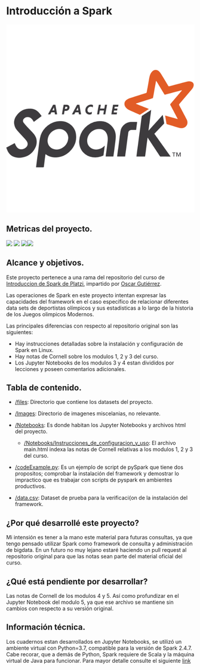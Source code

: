 # Introducción a Spark

![](https://github.com/Meluiscruz/Intro_a_Spark/blob/master/Images/spark%20logo.png?raw=true)

## Metricas del proyecto.

![](https://img.shields.io/github/stars/Meluiscruz/Intro_a_Spark.svg) ![](https://img.shields.io/github/forks/Meluiscruz/Intro_a_Spark.svg)
![](https://img.shields.io/github/issues/Meluiscruz/Intro_a_Spark.svg)![](https://img.shields.io/github/tag/Meluiscruz/Intro_a_Spark.svg)

## Alcance y objetivos.

Este proyecto pertenece a una rama del repositorio del curso de [Introduccion de Spark de Platzi](https://github.com/terranigmark/curso-apache-spark-platzi "Introduccion de Spark de Platzi"), impartido por [Oscar Gutiérrez](https://github.com/Ator97 "Oscar Gutiérrez").

Las operaciones de Spark en este proyecto intentan expresar las capacidades del framework en el caso específico de relacionar diferentes data sets de deportistas olímpicos y sus estadisticas a lo largo de la historia de los Juegos olimpicos Modernos.

Las principales diferencias con respecto al repositorio original son las siguientes:

- Hay instrucciones detalladas sobre la instalación y configuración de Spark en Linux.
- Hay notas de Cornell sobre los modulos 1, 2 y 3 del curso.
- Los Jupyter Notebooks de los modulos 3 y 4 estan divididos por lecciones y poseen comentarios adicionales.

## Tabla de contenido.

- [/files](https://github.com/Meluiscruz/Intro_a_Spark/tree/master/files "files"): Directorio que contiene los datasets del proyecto.
- [/Images](https://github.com/Meluiscruz/Intro_a_Spark/tree/master/Images "Images"): Directorio de imagenes miscelanias, no relevante.
- [/Notebooks](https://github.com/Meluiscruz/Intro_a_Spark/tree/master/Notebooks "Notebooks"): Es donde habitan los Jupyter Notebooks y archivos html del proyecto.
  - [/Notebooks/Instrucciones_de_configuracion_y_uso](https://github.com/Meluiscruz/Intro_a_Spark/tree/master/Notebooks/Instrucciones_de_configuracion_y_uso "Instrucciones de config"): El archivo main.html indexa las notas de Cornell relativas a los modulos 1, 2 y 3 del curso. 
 
- [/codeExample.py](https://github.com/Meluiscruz/Intro_a_Spark/blob/master/codeExample.py "codeExample.py"): Es un ejemplo de script de pySpark que tiene dos propositos; comprobar la instalación del framework y demostrar lo impractico que es trabajar con scripts de pyspark en ambientes productivos. 

- [/data.csv](https://github.com/Meluiscruz/Intro_a_Spark/blob/master/data.csv "data.csv"): Dataset de prueba para la verificaci{on de la instalación del framework. 
  
## ¿Por qué desarrollé este proyecto?

Mi intensión es tener a la mano este material para futuras consultas, ya que tengo pensado utilizar Spark como framework de consulta y administración de bigdata. En un futuro no muy lejano estaré haciendo un pull request al repositorio original para que las notas sean parte del material oficial del curso.

## ¿Qué está pendiente por desarrollar?

Las notas de Cornell de los modulos 4 y 5. Así como profundizar en el Jupyter Notebook del modulo 5, ya que ese archivo se mantiene sin cambios con respecto a su versión original.

## Información técnica.

Los cuadernos estan desarrollados en Jupyter Notebooks, se utilizó un ambiente virtual con Python=3.7, compatible para la versión de Spark 2.4.7. Cabe recorar, que a demás de Python, Spark requiere de Scala y la máquina virtual de Java para funcionar. Para mayor detalle consulte el siguiente [link](https://spark.apache.org/docs/2.4.7/ "documentación")
